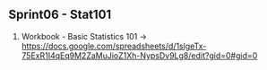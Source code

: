 ## Sprint06 - Stat101
1. Workbook - Basic Statistics 101 -> https://docs.google.com/spreadsheets/d/1slgeTx-75ExR1I4qEq9M2ZaMuJioZ1Xh-NypsDv9Lg8/edit?gid=0#gid=0
